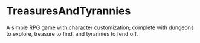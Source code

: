 # TreasuresAndTyrannies
A simple RPG game with character customization; complete with dungeons to explore, treasure to find, and tyrannies to fend off.
